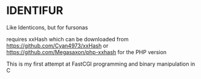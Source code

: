 IDENTIFUR
=========
Like Identicons, but for fursonas

requires xxHash which can be downloaded from <https://github.com/Cyan4973/xxHash> or <https://github.com/Megasaxon/php-xxhash> for the PHP version

This is my first attempt at FastCGI programming and binary manipulation in C
